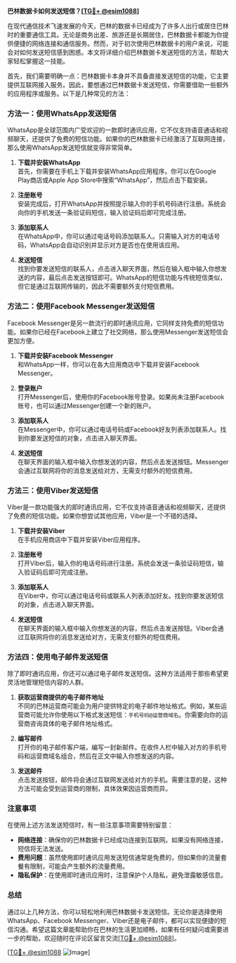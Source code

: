 **巴林数据卡如何发送短信？[[TG💪+ @esim1088](https://t.me/s/esim1088)]**

在现代通信技术飞速发展的今天，巴林的数据卡已经成为了许多人出行或居住巴林时的重要通信工具。无论是商务出差、旅游还是长期居住，巴林数据卡都能为你提供便捷的网络连接和通信服务。然而，对于初次使用巴林数据卡的用户来说，可能会对如何发送短信感到困惑。本文将详细介绍巴林数据卡发送短信的方法，帮助大家轻松掌握这一技能。

首先，我们需要明确一点：巴林数据卡本身并不具备直接发送短信的功能，它主要提供互联网接入服务。因此，要想通过巴林数据卡发送短信，你需要借助一些额外的应用程序或服务。以下是几种常见的方法：

### 方法一：使用WhatsApp发送短信

WhatsApp是全球范围内广受欢迎的一款即时通讯应用，它不仅支持语音通话和视频聊天，还提供了免费的短信功能。如果你的巴林数据卡已经激活了互联网连接，那么使用WhatsApp发送短信就变得非常简单。

1. **下载并安装WhatsApp**  
   首先，你需要在手机上下载并安装WhatsApp应用程序。你可以在Google Play商店或Apple App Store中搜索“WhatsApp”，然后点击下载安装。

2. **注册账号**  
   安装完成后，打开WhatsApp并按照提示输入你的手机号码进行注册。系统会向你的手机发送一条验证码短信，输入验证码后即可完成注册。

3. **添加联系人**  
   在WhatsApp中，你可以通过电话号码添加联系人。只需输入对方的电话号码，WhatsApp会自动识别并显示对方是否也在使用该应用。

4. **发送短信**  
   找到你要发送短信的联系人，点击进入聊天界面，然后在输入框中输入你想发送的内容，最后点击发送按钮即可。WhatsApp的短信功能与传统短信类似，但它是通过互联网传输的，因此不需要额外支付短信费用。

### 方法二：使用Facebook Messenger发送短信

Facebook Messenger是另一款流行的即时通讯应用，它同样支持免费的短信功能。如果你已经在Facebook上建立了社交网络，那么使用Messenger发送短信会更加方便。

1. **下载并安装Facebook Messenger**  
   和WhatsApp一样，你可以在各大应用商店中下载并安装Facebook Messenger。

2. **登录账户**  
   打开Messenger后，使用你的Facebook账号登录。如果尚未注册Facebook账号，也可以通过Messenger创建一个新的账户。

3. **添加联系人**  
   在Messenger中，你可以通过电话号码或Facebook好友列表添加联系人。找到你要发送短信的对象，点击进入聊天界面。

4. **发送短信**  
   在聊天界面的输入框中输入你想发送的内容，然后点击发送按钮。Messenger会通过互联网将你的消息发送给对方，无需支付额外的短信费用。

### 方法三：使用Viber发送短信

Viber是一款功能强大的即时通讯应用，它不仅支持语音通话和视频聊天，还提供了免费的短信功能。如果你想尝试其他应用，Viber是一个不错的选择。

1. **下载并安装Viber**  
   在手机应用商店中下载并安装Viber应用程序。

2. **注册账号**  
   打开Viber后，输入你的电话号码进行注册。系统会发送一条验证码短信，输入验证码后即可完成注册。

3. **添加联系人**  
   在Viber中，你可以通过电话号码或联系人列表添加好友。找到你要发送短信的对象，点击进入聊天界面。

4. **发送短信**  
   在聊天界面的输入框中输入你想发送的内容，然后点击发送按钮。Viber会通过互联网将你的消息发送给对方，无需支付额外的短信费用。

### 方法四：使用电子邮件发送短信

除了即时通讯应用，你还可以通过电子邮件发送短信。这种方法适用于那些希望更灵活地管理短信内容的人群。

1. **获取运营商提供的电子邮件地址**  
   不同的巴林运营商可能会为用户提供特定的电子邮件地址格式。例如，某些运营商可能允许你使用以下格式发送短信：`手机号码@运营商域名`。你需要向你的运营商咨询具体的电子邮件地址格式。

2. **编写邮件**  
   打开你的电子邮件客户端，编写一封新邮件。在收件人栏中输入对方的手机号码和运营商域名组合，然后在正文中输入你想发送的内容。

3. **发送邮件**  
   点击发送按钮，邮件将会通过互联网发送给对方的手机。需要注意的是，这种方法可能会受到运营商的限制，具体效果因运营商而异。

### 注意事项

在使用上述方法发送短信时，有一些注意事项需要特别留意：

- **网络连接**：确保你的巴林数据卡已经成功连接到互联网。如果没有网络连接，短信将无法发送。
- **费用问题**：虽然使用即时通讯应用发送短信通常是免费的，但如果你的流量套餐有限制，可能会产生额外的流量费用。
- **隐私保护**：在使用即时通讯应用时，注意保护个人隐私，避免泄露敏感信息。

### 总结

通过以上几种方法，你可以轻松地利用巴林数据卡发送短信。无论你是选择使用WhatsApp、Facebook Messenger、Viber还是电子邮件，都可以实现便捷的短信沟通。希望这篇文章能帮助你在巴林的生活更加顺畅，如果有任何疑问或需要进一步的帮助，欢迎随时在评论区留言交流[[TG💪+ @esim1088](https://t.me/s/esim1088)]。

[[TG💪+ @esim1088](https://t.me/s/esim1088) ![Image](https://i.postimg.cc/4NQfJmqS/Snipaste-2025-05-13-00-14-12.png)]